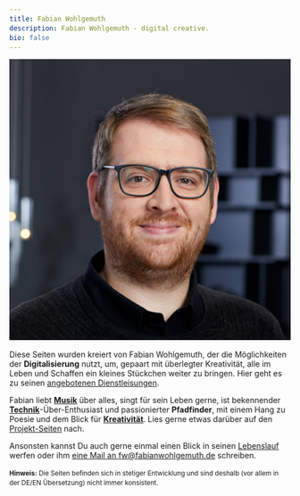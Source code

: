 ```yaml
---
title: Fabian Wohlgemuth
description: Fabian Wohlgemuth - digital creative.
bio: false
---
```


<div class="flex flex-col sm:flex-row">
<div class="note mb-6 sm:flex-initial w-full">

![Fabian Wohlgemuth](../assets/images/fw_portrait_sm.jpg)
</div>

<div class="note sm:flex-initial sm:ml-6">

Diese Seiten wurden kreiert von Fabian Wohlgemuth, der die Möglichkeiten der **Digitalisierung** nutzt, um, gepaart mit überlegter Kreativität, alle im Leben und Schaffen ein kleines Stückchen weiter zu bringen. Hier geht es zu seinen [angebotenen Dienstleisungen](/service).

Fabian liebt [**Musik**](/audio) über alles, singt für sein Leben gerne, ist bekennender [**Technik**](/categories/code)-Über-Enthusiast und passionierter **Pfadfinder**, mit einem Hang zu Poesie und dem Blick für [**Kreativität**](/categories/design). Lies gerne etwas darüber auf den [Projekt-Seiten](/projects) nach.

Ansonsten kannst Du auch gerne einmal einen Blick in seinen [Lebenslauf](/cv) werfen oder ihm [eine Mail an fw@fabianwohlgemuth.de](mailto:fw@fabianwohlgemuth.de) schreiben.

<small>

**Hinweis:** Die Seiten befinden sich in stetiger Entwicklung und sind deshalb (vor allem in der DE/EN Übersetzung) nicht immer konsistent.
</small>
</div>
</div>
